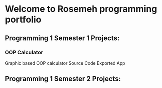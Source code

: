 # Welcome to Rosemeh programming portfolio 

## Programming 1 Semester 1 Projects: 

### OOP Calculator 
Graphic based OOP calculator
Source Code
Exported App

## Programming 1 Semester 2 Projects:
